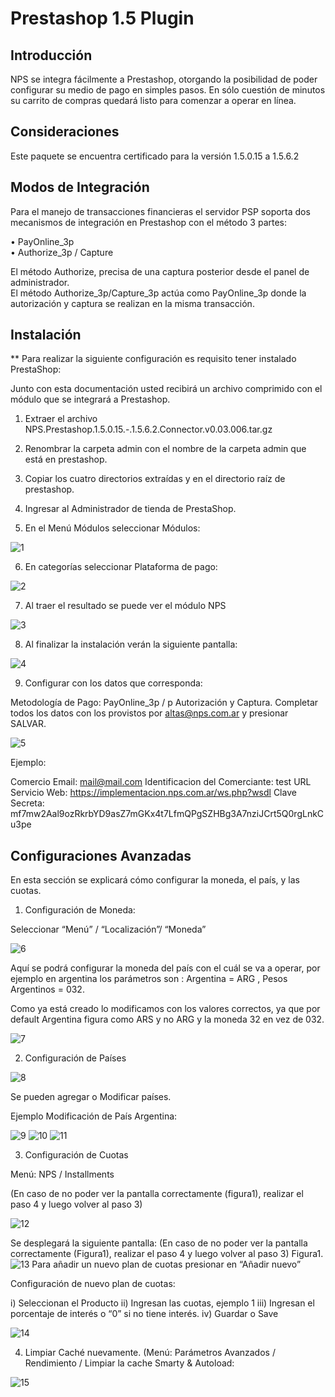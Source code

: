 # Prestashop 1.5 Plugin

## Introducción

  NPS se integra fácilmente a Prestashop, otorgando la posibilidad de poder configurar su medio de pago en simples pasos. En sólo cuestión de minutos su carrito de compras quedará listo para comenzar a operar en línea.

## Consideraciones

Este paquete se encuentra certificado para la versión 1.5.0.15 a 1.5.6.2

## Modos de Integración

Para el manejo de transacciones financieras el servidor PSP soporta dos mecanismos de integración en Prestashop con el método 3 partes:

•	PayOnline_3p  
•	Authorize_3p / Capture 

El método Authorize, precisa de una captura posterior desde el panel de administrador.  
El método Authorize_3p/Capture_3p actúa como PayOnline_3p donde la autorización y captura se realizan en la misma transacción.


## Instalación

** Para realizar la siguiente configuración es requisito tener instalado PrestaShop: 

Junto con esta documentación usted recibirá un archivo comprimido con el módulo que se integrará a Prestashop.

1.	Extraer el archivo NPS.Prestashop.1.5.0.15.-.1.5.6.2.Connector.v0.03.006.tar.gz

2.	Renombrar la carpeta admin con el nombre de la carpeta admin que está en prestashop.

3.	Copiar los cuatro directorios extraídas y en el directorio raíz de prestashop. 

4.	Ingresar al Administrador de tienda de PrestaShop.

5.	En el Menú Módulos seleccionar Módulos:

![1](https://cloud.githubusercontent.com/assets/24914148/25497145/fb4e84b4-2b59-11e7-855f-aa7f03ac9818.png)

6.	En categorías seleccionar Plataforma de pago:

![2](https://cloud.githubusercontent.com/assets/24914148/25497146/fb5a29cc-2b59-11e7-8293-a3e4babac965.png)

7.	Al traer el resultado se puede ver el módulo NPS

![3](https://cloud.githubusercontent.com/assets/24914148/25497147/fb7b3964-2b59-11e7-8f65-052c30cca726.png)

8.	Al finalizar la instalación verán la siguiente pantalla:

![4](https://cloud.githubusercontent.com/assets/24914148/25497148/fb80d98c-2b59-11e7-89aa-fea05c2df69c.png)

9.	Configurar con los datos que corresponda:

Metodología de Pago: PayOnline_3p / p Autorización y Captura.
Completar todos los datos con los provistos por altas@nps.com.ar y presionar SALVAR.

![5](https://cloud.githubusercontent.com/assets/24914148/25497149/fb8f0f5c-2b59-11e7-8358-ad93fdbe80d7.png)

Ejemplo:

Comercio Email: mail@mail.com
Identificacion del Comerciante: test
URL Servicio Web: https://implementacion.nps.com.ar/ws.php?wsdl
Clave Secreta: mf7mw2Aal9ozRkrbYD9asZ7mGKx4t7LfmQPgSZHBg3A7nziJCrt5Q0rgLnkCu3pe


## Configuraciones Avanzadas

En esta sección se explicará cómo configurar la moneda, el país, y las cuotas.

1.	Configuración de Moneda:

Seleccionar “Menú” / “Localización”/ “Moneda”

![6](https://cloud.githubusercontent.com/assets/24914148/25497136/fb0eb6ae-2b59-11e7-87ce-b946f0fe7279.png)

Aquí se podrá configurar la moneda del país con el cuál se va a operar, por ejemplo en argentina los parámetros son :
Argentina = ARG   ,  Pesos Argentinos = 032.

Como ya está creado lo modificamos con los valores correctos, ya que por default Argentina figura como ARS y no ARG y la moneda 32 en vez de 032.

![7](https://cloud.githubusercontent.com/assets/24914148/25497135/fb0eb780-2b59-11e7-9b25-7901d5f31dec.png)

2.	Configuración de Países

![8](https://cloud.githubusercontent.com/assets/24914148/25497137/fb102322-2b59-11e7-98c6-e127ac203503.png)

Se pueden agregar o Modificar países.

Ejemplo Modificación de País Argentina:

![9](https://cloud.githubusercontent.com/assets/24914148/25497138/fb12bfec-2b59-11e7-871e-bc76425b81d4.png)
![10](https://cloud.githubusercontent.com/assets/24914148/25497139/fb16eeb4-2b59-11e7-98ef-f1ee0fcbeeab.png)
![11](https://cloud.githubusercontent.com/assets/24914148/25497140/fb1ec968-2b59-11e7-964c-d21fbfd647b4.png)

3.	Configuración de Cuotas

Menú: NPS / Installments

(En caso de no poder ver la pantalla correctamente (figura1), realizar el paso 4 y luego volver al paso 3)

![12](https://cloud.githubusercontent.com/assets/24914148/25497142/fb45bb4a-2b59-11e7-9b7f-304d30e87513.png)

Se desplegará la siguiente pantalla:
(En caso de no poder ver la pantalla correctamente (Figura1), realizar el paso 4 y luego volver al paso 3)
Figura1.
![13](https://cloud.githubusercontent.com/assets/24914148/25497141/fb455b28-2b59-11e7-9dba-199dc92c1b69.png)
Para añadir un nuevo plan de cuotas presionar en “Añadir nuevo”

Configuración de nuevo plan de cuotas:

i)	Seleccionan el Producto
ii)	Ingresan las cuotas, ejemplo 1
iii)	Ingresan el porcentaje de interés o “0” si no tiene interés.
iv)	Guardar o Save

![14](https://cloud.githubusercontent.com/assets/24914148/25497143/fb484e32-2b59-11e7-9bf2-8b6b0ec3a14e.png)

4.	Limpiar Caché nuevamente. (Menú: Parámetros Avanzados / Rendimiento / Limpiar la cache Smarty & Autoload:

![15](https://cloud.githubusercontent.com/assets/24914148/25497144/fb4aa83a-2b59-11e7-9e76-ad61298853c9.png)

